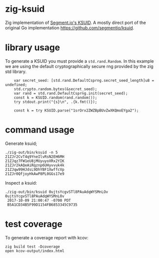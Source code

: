 # zig-ksuid
Zig implementation of [Segment.io's KSUID](https://segment.com/blog/a-brief-history-of-the-uuid/). A mostly direct port of the original Go implementation https://github.com/segmentio/ksuid.

# library usage

To generate a KSUID you must provide a `std.rand.Random`. In this example we are using the default cryptographically secure rng provided by the zig std library.

```zig
    var secret_seed: [std.rand.DefaultCsprng.secret_seed_length]u8 = undefined;
    std.crypto.random.bytes(&secret_seed);
    var rand = std.rand.DefaultCsprng.init(secret_seed);
    const k = KSUID.random(rand.random());
    try stdout.print("{s}\n", .{k.fmt()});
```

```zig
    const k = try KSUID.parse("1srOrx2ZWZBpBUvZwXKQmoEYga2");
```

# command usage
Generate ksuid;
```
./zig-out/bin/ksuid -n 5
21ZJr2CvT4q9YneIlvRsN2EH6MH
21ZJqz7FW1eU8jMUyuyoXRx2YIK
21ZJr2kAQeAiRqznp6UHyvvuk4k
21ZJqw99HJdsL9DhYBF1XwffcVp
21ZJr0QfjoyHkAwP8PL0GGs17e9
```

Inspect a ksuid:
```
./zig-out/bin/ksuid 0ujtsYcgvSTl8PAuAdqWYSMnLOv
0ujtsYcgvSTl8PAuAdqWYSMnLOv
 2017-10-09 21:00:47 -0700 PDT
 B5A1CD34B5F99D1154FB6853345C9735
```

# test coverage
To generate a coverage report with kcov:
```
zig build test -Dcoverage
open kcov-output/index.html
```